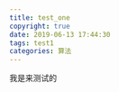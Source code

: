 ```yaml
---
title: test_one
copyright: true
date: 2019-06-13 17:44:30
tags: test1
categories: 算法
---
```


我是来测试的
